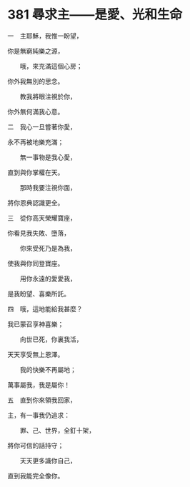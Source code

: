 # 381 尋求主——是愛、光和生命

一　主耶穌，我惟一盼望，

你是無窮純樂之源，

　　哦，來充滿這個心房；

你外我無別的思念。

　　教我將眼注視於你，

你外無何滿我心意。

二　我心一旦嘗著你愛，

永不再被地樂充滿；

　　無一事物是我心愛，

直到與你掌權在天。

　　那時我要注視你面，

將你恩典認識更全。

三　從你高天榮耀寶座，

你看見我失敗、墮落，

　　你來受死乃是為我，

使我與你同登寶座。

　　用你永遠的愛愛我，

是我盼望、喜樂所託。

四　哦，這地能給我甚麼？

我已蒙召享神喜樂；

　　向世已死，你裏我活，

天天享受無上恩澤。

　　我的快樂不再屬地；

萬事屬我，我是屬你！

五　直到你來領我回家，

主，有一事我仍追求：

　　罪、己、世界，全釘十架，

將你可信的話持守；

　　天天更多識你自己，

直到我能完全像你。

